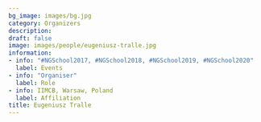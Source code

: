 ```yaml
---
bg_image: images/bg.jpg
category: Organizers
description: 
draft: false
image: images/people/eugeniusz-tralle.jpg
information:
- info: "#NGSchool2017, #NGSchool2018, #NGSchool2019, #NGSchool2020"
  label: Events
- info: "Organiser"
  label: Role
- info: IIMCB, Warsaw, Poland
  label: Affiliation
title: Eugeniusz Tralle
---
```


